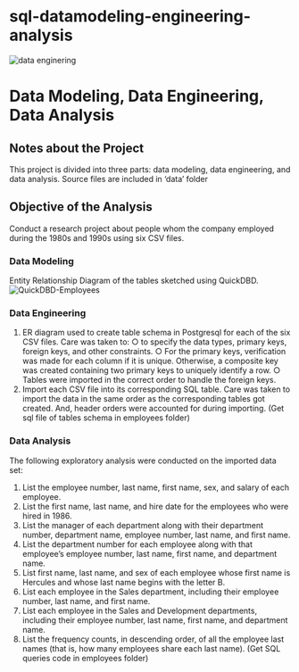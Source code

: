 # sql-datamodeling-engineering-analysis
![data enginering](https://user-images.githubusercontent.com/109861849/205740610-cff1a40c-34c8-4b6d-a156-a93e5ada2bb5.png)
# Data Modeling, Data Engineering, Data Analysis

## Notes about the Project
This project is divided into three parts: data modeling, data engineering, and data analysis. Source files are included in ‘data’ folder

## Objective of the Analysis 
Conduct a research project about people whom the company employed during the 1980s and 1990s using six CSV files.
### Data Modeling
Entity Relationship Diagram of the tables sketched using QuickDBD.
![QuickDBD-Employees](https://user-images.githubusercontent.com/109861849/205788540-94c71c66-b73d-4ca1-a26d-fb1ffbdbd7b7.png)

### Data Engineering
1.	ER diagram used to create table schema in Postgresql for each of the six CSV files. Care was taken to:
○	to specify the data types, primary keys, foreign keys, and other constraints.
○	For the primary keys, verification was made for each column if it is unique. Otherwise, a composite key was created containing two primary keys to uniquely identify a row.
○	Tables were imported in the correct order to handle the foreign keys.
2.	Import each CSV file into its corresponding SQL table.
Care was taken to import the data in the same order as the corresponding tables got created. And, header orders were accounted for during importing.
(Get sql file of tables schema in employees folder)
### Data Analysis
The following exploratory analysis were conducted on the imported data set:
1.	List the employee number, last name, first name, sex, and salary of each employee.
2.	List the first name, last name, and hire date for the employees who were hired in 1986.
3.	List the manager of each department along with their department number, department name, employee number, last name, and first name.
4.	List the department number for each employee along with that employee’s employee number, last name, first name, and department name.
5.	List first name, last name, and sex of each employee whose first name is Hercules and whose last name begins with the letter B.
6.	List each employee in the Sales department, including their employee number, last name, and first name.
7.	List each employee in the Sales and Development departments, including their employee number, last name, first name, and department name.
8.	List the frequency counts, in descending order, of all the employee last names (that is, how many employees share each last name).
(Get SQL queries code in employees folder)
